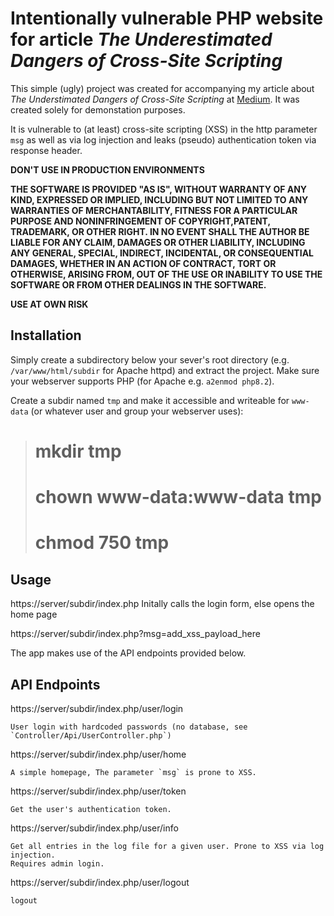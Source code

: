 # Intentionally vulnerable PHP website for article *The Underestimated Dangers of Cross-Site Scripting*

This simple (ugly) project was created for accompanying my article about *The Understimated Dangers of Cross-Site Scripting* at [Medium](https://medium.com/@spoppi/). It was created solely for demonstation purposes.

It is vulnerable to (at least) cross-site scripting (XSS) in the http parameter `msg` as well as via log injection and leaks (pseudo) authentication token via response header.

**DON'T USE IN PRODUCTION ENVIRONMENTS**

**THE SOFTWARE IS PROVIDED "AS IS", WITHOUT WARRANTY OF ANY KIND, EXPRESSED OR IMPLIED, INCLUDING BUT NOT LIMITED TO ANY WARRANTIES OF MERCHANTABILITY, FITNESS FOR A PARTICULAR PURPOSE AND NONINFRINGEMENT OF COPYRIGHT,PATENT, TRADEMARK, OR OTHER RIGHT. IN NO EVENT SHALL THE AUTHOR BE LIABLE FOR ANY CLAIM, DAMAGES OR OTHER LIABILITY, INCLUDING ANY GENERAL, SPECIAL, INDIRECT, INCIDENTAL, OR CONSEQUENTIAL DAMAGES, WHETHER IN AN ACTION OF CONTRACT, TORT OR OTHERWISE, ARISING FROM, OUT OF THE USE OR INABILITY TO USE THE SOFTWARE OR FROM OTHER DEALINGS IN THE SOFTWARE.**

**USE AT OWN RISK**

## Installation
Simply create a subdirectory below your sever's root directory (e.g. `/var/www/html/subdir` for Apache httpd) and extract the project. Make sure your webserver supports PHP (for Apache e.g. `a2enmod php8.2`).

Create a subdir named `tmp` and make it accessible and writeable for `www-data` (or whatever user and group your webserver uses):
> # mkdir tmp
> # chown www-data:www-data tmp
> # chmod 750 tmp

## Usage
https://server/subdir/index.php		Initally calls the login form, else opens the home page

https://server/subdir/index.php?msg=add_xss_payload_here

The app makes use of the API endpoints provided below.

## API Endpoints
https://server/subdir/index.php/user/login

	User login with hardcoded passwords (no database, see `Controller/Api/UserController.php`)

https://server/subdir/index.php/user/home

	A simple homepage, The parameter `msg` is prone to XSS.
	
https://server/subdir/index.php/user/token

	Get the user's authentication token.

https://server/subdir/index.php/user/info

	Get all entries in the log file for a given user. Prone to XSS via log injection.
	Requires admin login.

https://server/subdir/index.php/user/logout

	logout 
